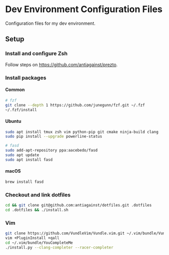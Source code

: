 Dev Environment Configuration Files
===================================

Configuration files for my dev environment.

Setup
-----

### Install and configure Zsh

Follow steps on https://github.com/antiagainst/prezto.

### Install packages

#### Common

```bash
# fzf
git clone --depth 1 https://github.com/junegunn/fzf.git ~/.fzf
~/.fzf/install
```

#### Ubuntu

```bash
sudo apt install tmux zsh vim python-pip git cmake ninja-build clang
sudo pip install --upgrade powerline-status

# fasd
sudo add-apt-repository ppa:aacebedo/fasd
sudo apt update
sudo apt install fasd
```

#### macOS

```bash
brew install fasd
```

### Checkout and link dotfiles

```bash
cd && git clone git@github.com:antiagainst/dotfiles.git .dotfiles
cd .dotfiles && ./install.sh
```

### Vim

```bash
git clone https://github.com/VundleVim/Vundle.vim.git ~/.vim/bundle/Vundle.vim
vim +PluginInstall +qall
cd ~/.vim/bundle/YouCompleteMe
./install.py --clang-completer --racer-completer
```
